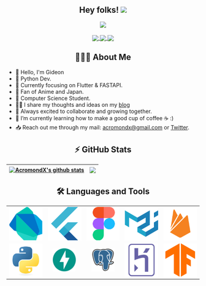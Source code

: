 
<h2 align="center">
  Hey folks!
  <img src="https://media.giphy.com/media/hvRJCLFzcasrR4ia7z/giphy.gif" width="28">
</h2>

<!-- Typing SVG by DenverCoder1 - https://github.com/acromondx/readme-typing-svg -->
<p align="center">
  <a href="https://github.com/acromondx/readme-typing-svg"><img src="https://readme-typing-svg.herokuapp.com/?lines=I'm%20Gideon;A%20Passionate%20ML%20Dev%20from%20Ghana!;Always%20learning%20new%20things&font=Fira%20Code&center=true&width=440&height=45&color=f75c7e&vCenter=true&size=22"></a>
</p>

<!-- Social Media Handles -->
<p align="center">
  <a href="https://twitter.com/acromondx">
  <img align="center" src="https://img.shields.io/twitter/follow/acromondx?label=Twitter&logo=twitter&style=for-the-badge" />  
</a>
  <a href="https://www.linkedin.com/in/acromondx/">
  <img align="center" src="https://img.shields.io/badge/linkedin-%230077B5.svg?style=for-the-badge&logo=linkedin&logoColor=white" />
</a>
  <a href="https://www.kaggle.com/acromondx">
  <img align="center" src="https://img.shields.io/badge/Kaggle-035a7d?style=for-the-badge&logo=kaggle&logoColor=white" />
</a>


</p>

<!-- About me section-->
<h2 align="center">👨🏾‍💻 About Me</h2>
<p align="center">
  
  - 👋 Hello, I'm Gideon
  - 🤖 Python Dev.
  - 🧠 Currently focusing on Flutter & FASTAPI.
  - 🗾 Fan of Anime and Japan.
  - 🏫 Computer Science Student.
  - ✍🏽 I share my thoughts and ideas on my [blog](https://acromondx.me)
  - 🤗 Always excited to collaborate and growing together.
  - 💎 I’m currently learning how to make a good cup of coffee ☕ :)
  - 📥 Reach out me through my mail: acromondx@gmail.com or [Twitter](https://twitter.com/acromondx).
  
</p>


<!--Github Stats-->
<h2 align="center">⚡ GitHub Stats</h2>
<!-- <p align="center">
  <img src="https://github-readme-stats.vercel.app/api?username=acromondx&theme=transparent&show_icons=true&locale=en" alt="acromondx"/>

  <img src="https://github-readme-stats.vercel.app/api/top-langs?username=acromondx&theme=transparent&show_icons=true&locale=en&layout=compact" alt="acromondx"/>
</p> -->

| <a href="https://github.com/acromondx/github-readme-stats"><img align="center" src="https://github-readme-stats.vercel.app/api?username=acromondx&show_icons=true&theme=transparent&hide_border=true" alt="AcromondX's github stats" /></a> | <a href="https://github.com/acromondx/github-readme-stats"><img align="center" src="https://github-readme-stats.vercel.app/api/top-langs/?username=acromondx&layout=compact&theme=transparent&hide_border=true" /></a> |
| ------------- | ------------- |


<h2 align="center">🛠 Languages and Tools</h2>

<table width="100" align="center">
<tr>
    <td align='center'  width="100">
        <img src="https://github.com/devicons/devicon/blob/master/icons/dart/dart-original.svg">
    </td>
    <td align='center'  width="100">
        <img src="https://github.com/devicons/devicon/blob/master/icons/flutter/flutter-original.svg">
    </td>    <td align='center'  width="100">
        <img src="https://github.com/devicons/devicon/blob/master/icons/figma/figma-original.svg">
    </td>
    <td align='center' width="100">
        <img src="https://github.com/devicons/devicon/blob/master/icons/materialui/materialui-original.svg">
    </td>
    <td align='center' width="100">
        <img src="https://github.com/devicons/devicon/blob/master/icons/firebase/firebase-plain.svg">
    </td>
<!--     <td align='center' width="100">
        <img src="https://github.com/devicons/devicon/blob/master/icons/tensorflow/tensorflow-original.svg">
    </td>
    <td align='center'  width="100">
        <img src="https://github.com/devicons/devicon/blob/master/icons/opencv/opencv-original.svg">
    </td> -->

</tr>
<tr>
     <td align='center' width="100">
        <img src="https://github.com/devicons/devicon/blob/master/icons/python/python-original.svg">
    </td>
    <td align='center' width="100">
        <img src="https://github.com/devicons/devicon/blob/master/icons/fastapi/fastapi-original.svg" width="60">
    </td>
    <td align='center' width="100">
        <img src="https://github.com/devicons/devicon/blob/master/icons/postgresql/postgresql-original.svg" width="60">
    </td>
    <td align='center'  width="100">
        <img src="https://github.com/devicons/devicon/blob/master/icons/heroku/heroku-original.svg">
    </td>
    <td align='center'  width="100">
        <img src="https://github.com/devicons/devicon/blob/master/icons/tensorflow/tensorflow-original.svg">
    </td>    
<!--   <td align='center'  width="100">
        <img src="https://github.com/devicons/devicon/blob/master/icons/tensorflow/opencv-original.svg">
    </td>   
  <td align='center'  width="100">
        <img src="https://github.com/acromondx/acromondx/blob/main/kaggle_logo.png">
    </td>   -->
</tr>
</table>
